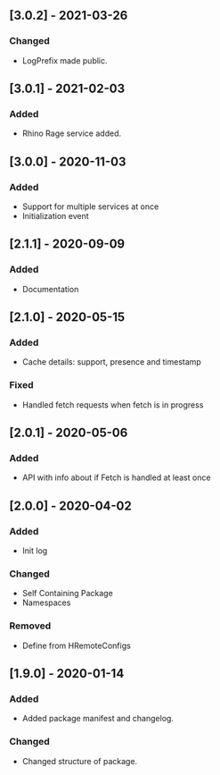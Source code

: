 ## [3.0.2] - 2021-03-26
### Changed
- LogPrefix made public.


## [3.0.1] - 2021-02-03
### Added
- Rhino Rage service added.


## [3.0.0] - 2020-11-03
### Added
- Support for multiple services at once
- Initialization event


## [2.1.1] - 2020-09-09
### Added
- Documentation


## [2.1.0] - 2020-05-15
### Added
- Cache details: support, presence and timestamp

### Fixed
- Handled fetch requests when fetch is in progress


## [2.0.1] - 2020-05-06
### Added
- API with info about if Fetch is handled at least once


## [2.0.0] - 2020-04-02
### Added
- Init log

### Changed
- Self Containing Package
- Namespaces

### Removed
- Define from HRemoteConfigs


## [1.9.0] - 2020-01-14
### Added
- Added package manifest and changelog.

### Changed
- Changed structure of package.